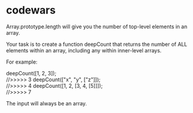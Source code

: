 # codewars

Array.prototype.length will give you the number of top-level elements in an array.

Your task is to create a function deepCount that returns the number of ALL elements within an array, including any within inner-level arrays.

For example:

deepCount([1, 2, 3]);  
//>>>>> 3
deepCount(["x", "y", ["z"]]);  
//>>>>> 4
deepCount([1, 2, [3, 4, [5]]]);  
//>>>>> 7

The input will always be an array.